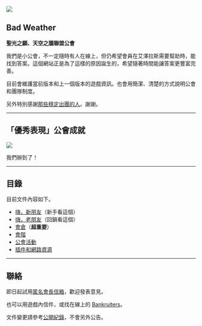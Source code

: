 ![](https://dalechou.github.com/wow/badweather.png)

## Bad Weather

**聖光之願、天空之牆聯盟公會**

我們是小公會，不一定隨時有人在線上，但仍希望會員在艾澤拉斯需要幫助時，能找到答案。這個網站正是為了這樣的原因誕生的，希望隨著時間能讓答案更豐富完善。

目前會維護當前版本和上一個版本的遊戲資訊。也會用簡潔、清楚的方式說明公會和團隊制度。

另外特別感謝[那些穩定出團的人](https://dalechou.github.io/wow/raiding.html)。謝謝。

---

## 「優秀表現」公會成就

![](https://dalechou.github.com/wow/stayclassy.jpg)

我們辦到了！

---

## 目錄

目前文件內容如下。

- [嗨，新朋友](https://dalechou.github.io/wow/newbies.html)（新手看這個）
- [嗨，老朋友](https://dalechou.github.io/wow/oldfriends.html)（回鍋看這個）
- [會倉](https://dalechou.github.io/wow/bank.html)（**超重要**）
- [會階](https://dalechou.github.io/wow/ranks.html)
- [公會活動](https://dalechou.github.io/wow/activities.html)
- [插件和網路資源](https://dalechou.github.io/wow/useful.html)

--- 

## 聯絡

即日起試用[匿名會長信箱](https://goo.gl/forms/rwLyIDT9gVDazd5q1)，歡迎發表意見。

也可以用遊戲內信件，或找在線上的 [Bankruiters](https://dalechou.github.io/wow/ranks.html)。

文件變更請參考[公開紀錄](https://github.com/dalechou/wow/commits/master/index.md)，不會另外公告。

